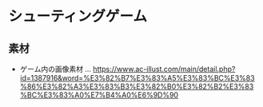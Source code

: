 # シューティングゲーム
## 素材
- ゲーム内の画像素材 ... https://www.ac-illust.com/main/detail.php?id=1387916&word=%E3%82%B7%E3%83%A5%E3%83%BC%E3%83%86%E3%82%A3%E3%83%B3%E3%82%B0%E3%82%B2%E3%83%BC%E3%83%A0%E7%B4%A0%E6%9D%90